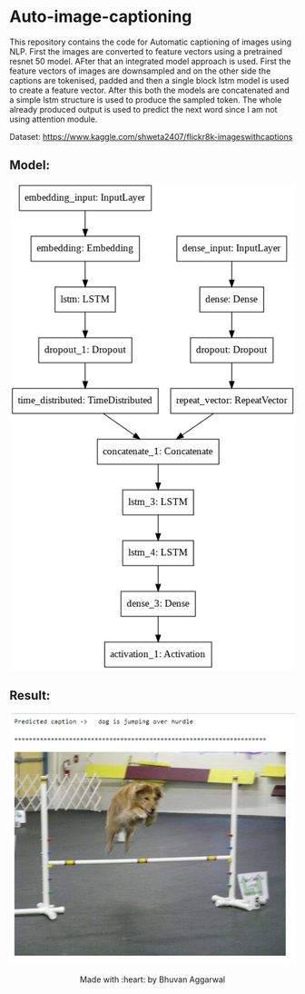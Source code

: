 # Auto-image-captioning

This repository contains the code for Automatic captioning of images using NLP. First the images are converted to feature vectors using a pretrained resnet 50 model. AFter that an integrated model approach is used. First the feature vectors of images are downsampled and on the other side the captions are tokenised, padded and then a single block lstm model is used to create a feature vector. After this both the models are concatenated and a simple lstm structure is used to produce the sampled token. The whole already produced output is used to predict the next word since I am not using attention module.

Dataset: https://www.kaggle.com/shweta2407/flickr8k-imageswithcaptions

## Model:

<img src='model.png'>

## Result:

<img src=' result.PNG'>

<p align=center>Made with :heart: by Bhuvan Aggarwal</p>
